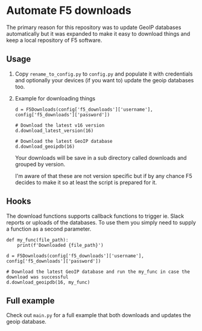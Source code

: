 # Automate F5 downloads
The primary reason for this repository was to update GeoIP databases automatically but it was expanded to make it easy
to download things and keep a local repository of F5 software.

## Usage

1. Copy `rename_to_config.py` to `config.py` and populate it with credentials and optionally your devices
(if you want to) update the geoip databases too.
2. Example for downloading things
   ```python3
   d = F5Downloads(config['f5_downloads']['username'], config['f5_downloads']['password'])
   
   # Download the latest v16 version
   d.download_latest_version(16)
   
   # Download the latest GeoIP database
   d.download_geoipdb(16)
   ``` 
   
   Your downloads will be save in a sub directory called downloads and grouped by version.
   
   I'm aware of that these are not version specific but if by any chance
   F5 decides to make it so at least the script is prepared for it.
   
## Hooks
The download functions supports callback functions to trigger ie. Slack reports or uploads of the databases.
To use them you simply need to supply a function as a second parameter.

```python3
def my_func(file_path):
    print(f'Downloaded {file_path}')

d = F5Downloads(config['f5_downloads']['username'], config['f5_downloads']['password'])

# Download the latest GeoIP database and run the my_func in case the download was successful
d.download_geoipdb(16, my_func)
```

## Full example
Check out `main.py` for a full example that both downloads and updates the geoip database.
